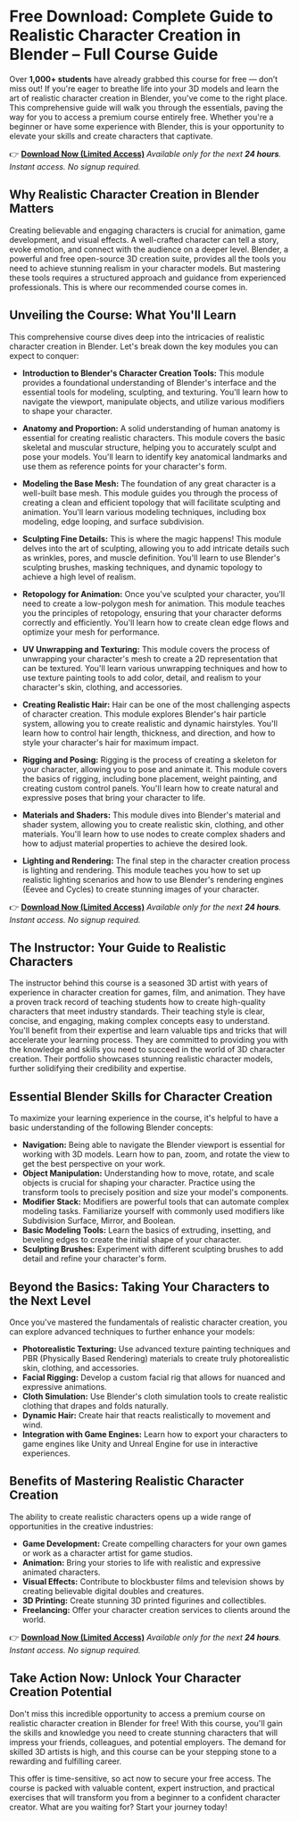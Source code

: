 # Free Download: Complete Guide to Realistic Character Creation in Blender – Full Course Guide

Over **1,000+ students** have already grabbed this course for free — don’t miss out! If you're eager to breathe life into your 3D models and learn the art of realistic character creation in Blender, you've come to the right place. This comprehensive guide will walk you through the essentials, paving the way for you to access a premium course entirely free. Whether you're a beginner or have some experience with Blender, this is your opportunity to elevate your skills and create characters that captivate.

👉 [**Download Now (Limited Access)**](https://udemywork.com/complete-guide-to-realistic-character-creation-in-blender)
_Available only for the next **24 hours**. Instant access. No signup required._

## Why Realistic Character Creation in Blender Matters

Creating believable and engaging characters is crucial for animation, game development, and visual effects. A well-crafted character can tell a story, evoke emotion, and connect with the audience on a deeper level. Blender, a powerful and free open-source 3D creation suite, provides all the tools you need to achieve stunning realism in your character models. But mastering these tools requires a structured approach and guidance from experienced professionals. This is where our recommended course comes in.

## Unveiling the Course: What You'll Learn

This comprehensive course dives deep into the intricacies of realistic character creation in Blender. Let's break down the key modules you can expect to conquer:

*   **Introduction to Blender's Character Creation Tools:** This module provides a foundational understanding of Blender's interface and the essential tools for modeling, sculpting, and texturing. You'll learn how to navigate the viewport, manipulate objects, and utilize various modifiers to shape your character.

*   **Anatomy and Proportion:** A solid understanding of human anatomy is essential for creating realistic characters. This module covers the basic skeletal and muscular structure, helping you to accurately sculpt and pose your models. You'll learn to identify key anatomical landmarks and use them as reference points for your character's form.

*   **Modeling the Base Mesh:** The foundation of any great character is a well-built base mesh. This module guides you through the process of creating a clean and efficient topology that will facilitate sculpting and animation. You'll learn various modeling techniques, including box modeling, edge looping, and surface subdivision.

*   **Sculpting Fine Details:** This is where the magic happens! This module delves into the art of sculpting, allowing you to add intricate details such as wrinkles, pores, and muscle definition. You'll learn to use Blender's sculpting brushes, masking techniques, and dynamic topology to achieve a high level of realism.

*   **Retopology for Animation:** Once you've sculpted your character, you'll need to create a low-polygon mesh for animation. This module teaches you the principles of retopology, ensuring that your character deforms correctly and efficiently. You'll learn how to create clean edge flows and optimize your mesh for performance.

*   **UV Unwrapping and Texturing:** This module covers the process of unwrapping your character's mesh to create a 2D representation that can be textured. You'll learn various unwrapping techniques and how to use texture painting tools to add color, detail, and realism to your character's skin, clothing, and accessories.

*   **Creating Realistic Hair:** Hair can be one of the most challenging aspects of character creation. This module explores Blender's hair particle system, allowing you to create realistic and dynamic hairstyles. You'll learn how to control hair length, thickness, and direction, and how to style your character's hair for maximum impact.

*   **Rigging and Posing:** Rigging is the process of creating a skeleton for your character, allowing you to pose and animate it. This module covers the basics of rigging, including bone placement, weight painting, and creating custom control panels. You'll learn how to create natural and expressive poses that bring your character to life.

*   **Materials and Shaders:** This module dives into Blender's material and shader system, allowing you to create realistic skin, clothing, and other materials. You'll learn how to use nodes to create complex shaders and how to adjust material properties to achieve the desired look.

*   **Lighting and Rendering:** The final step in the character creation process is lighting and rendering. This module teaches you how to set up realistic lighting scenarios and how to use Blender's rendering engines (Eevee and Cycles) to create stunning images of your character.

👉 [**Download Now (Limited Access)**](https://udemywork.com/complete-guide-to-realistic-character-creation-in-blender)
_Available only for the next **24 hours**. Instant access. No signup required._

## The Instructor: Your Guide to Realistic Characters

The instructor behind this course is a seasoned 3D artist with years of experience in character creation for games, film, and animation. They have a proven track record of teaching students how to create high-quality characters that meet industry standards. Their teaching style is clear, concise, and engaging, making complex concepts easy to understand. You'll benefit from their expertise and learn valuable tips and tricks that will accelerate your learning process. They are committed to providing you with the knowledge and skills you need to succeed in the world of 3D character creation. Their portfolio showcases stunning realistic character models, further solidifying their credibility and expertise.

## Essential Blender Skills for Character Creation

To maximize your learning experience in the course, it's helpful to have a basic understanding of the following Blender concepts:

*   **Navigation:** Being able to navigate the Blender viewport is essential for working with 3D models. Learn how to pan, zoom, and rotate the view to get the best perspective on your work.
*   **Object Manipulation:** Understanding how to move, rotate, and scale objects is crucial for shaping your character. Practice using the transform tools to precisely position and size your model's components.
*   **Modifier Stack:** Modifiers are powerful tools that can automate complex modeling tasks. Familiarize yourself with commonly used modifiers like Subdivision Surface, Mirror, and Boolean.
*   **Basic Modeling Tools:** Learn the basics of extruding, insetting, and beveling edges to create the initial shape of your character.
*   **Sculpting Brushes:** Experiment with different sculpting brushes to add detail and refine your character's form.

## Beyond the Basics: Taking Your Characters to the Next Level

Once you've mastered the fundamentals of realistic character creation, you can explore advanced techniques to further enhance your models:

*   **Photorealistic Texturing:** Use advanced texture painting techniques and PBR (Physically Based Rendering) materials to create truly photorealistic skin, clothing, and accessories.
*   **Facial Rigging:** Develop a custom facial rig that allows for nuanced and expressive animations.
*   **Cloth Simulation:** Use Blender's cloth simulation tools to create realistic clothing that drapes and folds naturally.
*   **Dynamic Hair:** Create hair that reacts realistically to movement and wind.
*   **Integration with Game Engines:** Learn how to export your characters to game engines like Unity and Unreal Engine for use in interactive experiences.

## Benefits of Mastering Realistic Character Creation

The ability to create realistic characters opens up a wide range of opportunities in the creative industries:

*   **Game Development:** Create compelling characters for your own games or work as a character artist for game studios.
*   **Animation:** Bring your stories to life with realistic and expressive animated characters.
*   **Visual Effects:** Contribute to blockbuster films and television shows by creating believable digital doubles and creatures.
*   **3D Printing:** Create stunning 3D printed figurines and collectibles.
*   **Freelancing:** Offer your character creation services to clients around the world.

👉 [**Download Now (Limited Access)**](https://udemywork.com/complete-guide-to-realistic-character-creation-in-blender)
_Available only for the next **24 hours**. Instant access. No signup required._

## Take Action Now: Unlock Your Character Creation Potential

Don't miss this incredible opportunity to access a premium course on realistic character creation in Blender for free! With this course, you'll gain the skills and knowledge you need to create stunning characters that will impress your friends, colleagues, and potential employers. The demand for skilled 3D artists is high, and this course can be your stepping stone to a rewarding and fulfilling career.

This offer is time-sensitive, so act now to secure your free access. The course is packed with valuable content, expert instruction, and practical exercises that will transform you from a beginner to a confident character creator. What are you waiting for? Start your journey today!
